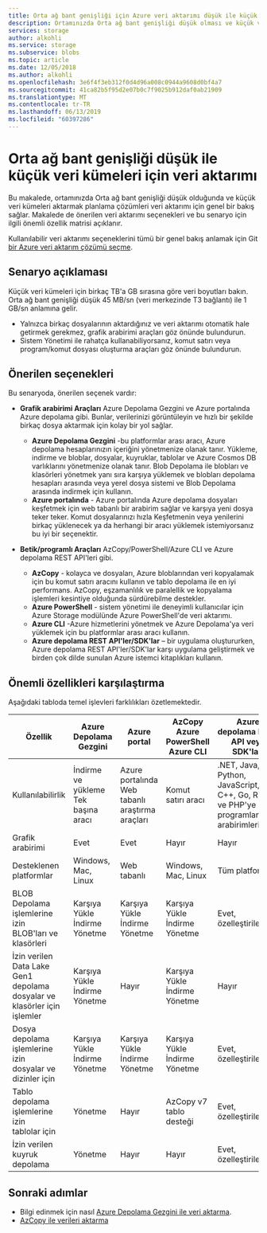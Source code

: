 ```yaml
---
title: Orta ağ bant genişliği için Azure veri aktarımı düşük ile küçük veri kümeleri için Seçenekler | Microsoft Docs
description: Ortamınızda Orta ağ bant genişliği düşük olması ve küçük veri kümeleri aktarmayı planlıyorsanız, veri aktarımı için bir Azure çözümü belirleyin öğrenin.
services: storage
author: alkohli
ms.service: storage
ms.subservice: blobs
ms.topic: article
ms.date: 12/05/2018
ms.author: alkohli
ms.openlocfilehash: 3e6f4f3eb312f0d4d96a008c0944a9608d0bf4a7
ms.sourcegitcommit: 41ca82b5f95d2e07b0c7f9025b912daf0ab21909
ms.translationtype: MT
ms.contentlocale: tr-TR
ms.lasthandoff: 06/13/2019
ms.locfileid: "60397286"
---
```

# <a name="data-transfer-for-small-datasets-with-low-to-moderate-network-bandwidth"></a>Orta ağ bant genişliği düşük ile küçük veri kümeleri için veri aktarımı
 
Bu makalede, ortamınızda Orta ağ bant genişliği düşük olduğunda ve küçük veri kümeleri aktarmak planlama çözümleri veri aktarımı için genel bir bakış sağlar. Makalede de önerilen veri aktarımı seçenekleri ve bu senaryo için ilgili önemli özellik matrisi açıklanır.

Kullanılabilir veri aktarımı seçeneklerini tümü bir genel bakış anlamak için Git [bir Azure veri aktarım çözümü seçme](storage-choose-data-transfer-solution.md).

## <a name="scenario-description"></a>Senaryo açıklaması

Küçük veri kümeleri için birkaç TB'a GB sırasına göre veri boyutları bakın. Orta ağ bant genişliği düşük 45 MB/sn (veri merkezinde T3 bağlantı) ile 1 GB/sn anlamına gelir.

- Yalnızca birkaç dosyalarının aktardığınız ve veri aktarımı otomatik hale getirmek gerekmez, grafik arabirimi araçları göz önünde bulundurun.
- Sistem Yönetimi ile rahatça kullanabiliyorsanız, komut satırı veya program/komut dosyası oluşturma araçları göz önünde bulundurun.

## <a name="recommended-options"></a>Önerilen seçenekleri

Bu senaryoda, önerilen seçenek vardır:

- **Grafik arabirimi Araçları** Azure Depolama Gezgini ve Azure portalında Azure depolama gibi. Bunlar, verilerinizi görüntüleyin ve hızlı bir şekilde birkaç dosya aktarmak için kolay bir yol sağlar.

    - **Azure Depolama Gezgini** -bu platformlar arası aracı, Azure depolama hesaplarınızın içeriğini yönetmenize olanak tanır. Yükleme, indirme ve bloblar, dosyalar, kuyruklar, tablolar ve Azure Cosmos DB varlıklarını yönetmenize olanak tanır. Blob Depolama ile blobları ve klasörleri yönetmek yanı sıra karşıya yüklemek ve blobları depolama hesapları arasında veya yerel dosya sistemi ve Blob Depolama arasında indirmek için kullanın.
    - **Azure portalında** - Azure portalında Azure depolama dosyaları keşfetmek için web tabanlı bir arabirim sağlar ve karşıya yeni dosya teker teker. Komut dosyalarınızı hızla Keşfetmenin veya yenilerini birkaç yüklenecek ya da herhangi bir aracı yüklemek istemiyorsanız bu iyi bir seçenektir.

- **Betik/programlı Araçları** AzCopy/PowerShell/Azure CLI ve Azure depolama REST API'leri gibi.

    - **AzCopy** - kolayca ve dosyaları, Azure bloblarından veri kopyalamak için bu komut satırı aracını kullanın ve tablo depolama ile en iyi performans. AzCopy, eşzamanlılık ve paralellik ve kopyalama işlemleri kesintiye olduğunda sürdürebilme destekler.
    - **Azure PowerShell** - sistem yönetimi ile deneyimli kullanıcılar için Azure Storage modülünde Azure PowerShell'de veri aktarımı.
    - **Azure CLI** -Azure hizmetlerini yönetmek ve Azure Depolama'ya veri yüklemek için bu platformlar arası aracı kullanın.
    - **Azure depolama REST API'ler/SDK'lar** – bir uygulama oluştururken, Azure depolama REST API'ler/SDK'lar karşı uygulama geliştirmek ve birden çok dilde sunulan Azure istemci kitaplıkları kullanın.


## <a name="comparison-of-key-capabilities"></a>Önemli özellikleri karşılaştırma

Aşağıdaki tabloda temel işlevleri farklılıkları özetlemektedir.

| Özellik | Azure Depolama Gezgini | Azure portal | AzCopy<br>Azure PowerShell<br>Azure CLI | Azure depolama REST API veya SDK'ları |
|---------|------------------------|--------------|-----------------------------------------|---------------------------------|
| Kullanılabilirlik | İndirme ve yükleme <br>Tek başına aracı | Azure portalında Web tabanlı araştırma araçları | Komut satırı aracı |.NET, Java, Python, JavaScript, C++, Go, Ruby ve PHP'ye programlanabilir arabirimleri |
| Grafik arabirimi | Evet | Evet | Hayır | Hayır |
| Desteklenen platformlar | Windows, Mac, Linux | Web tabanlı |Windows, Mac, Linux |Tüm platformlar |
| BLOB Depolama işlemlerine izin<br>BLOB'ları ve klasörleri | Karşıya Yükle<br>İndirme<br>Yönetme | Karşıya Yükle<br>İndirme<br>Yönetme |Karşıya Yükle<br>İndirme<br>Yönetme | Evet, özelleştirilebilir |
| İzin verilen Data Lake Gen1 depolama<br>dosyalar ve klasörler için işlemler | Karşıya Yükle<br>İndirme<br>Yönetme | Hayır |Karşıya Yükle<br>İndirme<br>Yönetme                   | Hayır |
| Dosya depolama işlemlerine izin<br>dosyalar ve dizinler için | Karşıya Yükle<br>İndirme<br>Yönetme | Karşıya Yükle<br>İndirme<br>Yönetme   |Karşıya Yükle<br>İndirme<br>Yönetme | Evet, özelleştirilebilir |
| Tablo depolama işlemlerine izin<br>tablolar için |Yönetme | Hayır |AzCopy v7 tablo desteği |Evet, özelleştirilebilir|
| İzin verilen kuyruk depolama | Yönetme | Hayır  |Hayır | Evet, özelleştirilebilir.|


## <a name="next-steps"></a>Sonraki adımlar

- Bilgi edinmek için nasıl [Azure Depolama Gezgini ile veri aktarma](https://docs.microsoft.com/azure/machine-learning/team-data-science-process/move-data-to-azure-blob-using-azure-storage-explorer).
- [AzCopy ile verileri aktarma](https://docs.microsoft.com/azure/storage/common/storage-use-azcopy-v10)

